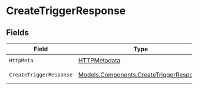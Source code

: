 # CreateTriggerResponse


## Fields

| Field                                                                                       | Type                                                                                        | Required                                                                                    | Description                                                                                 |
| ------------------------------------------------------------------------------------------- | ------------------------------------------------------------------------------------------- | ------------------------------------------------------------------------------------------- | ------------------------------------------------------------------------------------------- |
| `HttpMeta`                                                                                  | [HTTPMetadata](../../Models/Components/HTTPMetadata.md)                                     | :heavy_check_mark:                                                                          | N/A                                                                                         |
| `CreateTriggerResponse`                                                                     | [Models.Components.CreateTriggerResponse](../../Models/Components/CreateTriggerResponse.md) | :heavy_minus_sign:                                                                          | Created trigger                                                                             |